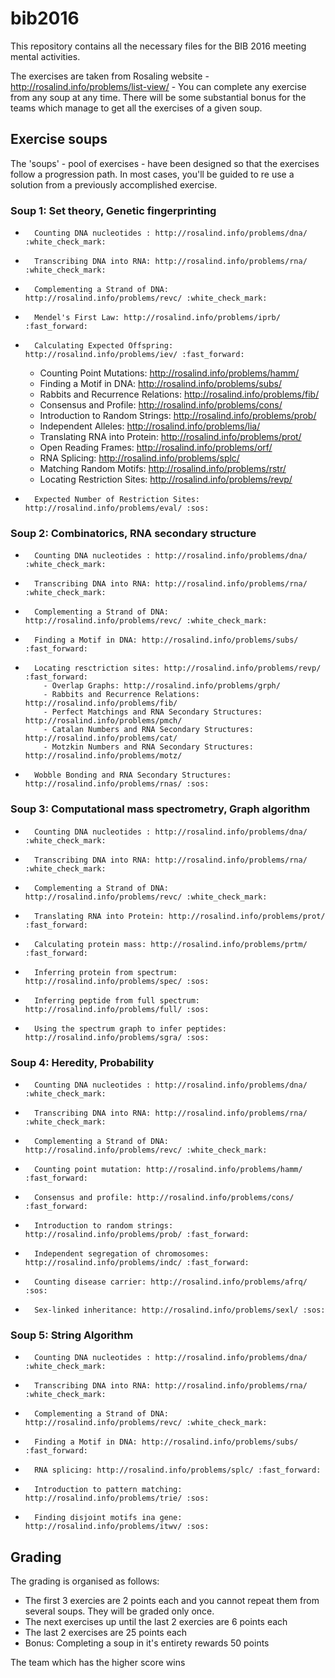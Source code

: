 # bib2016
This repository contains all the necessary files for the BIB 2016 meeting mental activities.

The exercises are taken from Rosaling website - http://rosalind.info/problems/list-view/ - 
You can complete any exercise from any soup at any time. 
There will be some substantial bonus for the teams which manage to get all the exercises of a given soup.

## Exercise soups

The 'soups' - pool of exercises - have been designed so that the exercises follow a progression path. 
In most cases, you'll be guided to re use a solution from a previously accomplished exercise.

### Soup 1: Set theory, Genetic fingerprinting

-       Counting DNA nucleotides : http://rosalind.info/problems/dna/ :white_check_mark:
-       Transcribing DNA into RNA: http://rosalind.info/problems/rna/ :white_check_mark:
-       Complementing a Strand of DNA: http://rosalind.info/problems/revc/ :white_check_mark:
-       Mendel's First Law: http://rosalind.info/problems/iprb/ :fast_forward:
-       Calculating Expected Offspring: http://rosalind.info/problems/iev/ :fast_forward:
  - Counting Point Mutations: http://rosalind.info/problems/hamm/
  - Finding a Motif in DNA: http://rosalind.info/problems/subs/
  - Rabbits and Recurrence Relations: http://rosalind.info/problems/fib/
  - Consensus and Profile: http://rosalind.info/problems/cons/
  - Introduction to Random Strings: http://rosalind.info/problems/prob/
  - Independent Alleles: http://rosalind.info/problems/lia/
  - Translating RNA into Protein: http://rosalind.info/problems/prot/
  - Open Reading Frames: http://rosalind.info/problems/orf/
  - RNA Splicing: http://rosalind.info/problems/splc/
  - Matching Random Motifs: http://rosalind.info/problems/rstr/
  - Locating Restriction Sites: http://rosalind.info/problems/revp/
-       Expected Number of Restriction Sites: http://rosalind.info/problems/eval/ :sos:

### Soup 2: Combinatorics, RNA secondary structure

-       Counting DNA nucleotides : http://rosalind.info/problems/dna/ :white_check_mark:
-       Transcribing DNA into RNA: http://rosalind.info/problems/rna/ :white_check_mark:
-       Complementing a Strand of DNA: http://rosalind.info/problems/revc/ :white_check_mark:
-       Finding a Motif in DNA: http://rosalind.info/problems/subs/ :fast_forward:
-       Locating resctriction sites: http://rosalind.info/problems/revp/ :fast_forward:
          - Overlap Graphs: http://rosalind.info/problems/grph/
          - Rabbits and Recurrence Relations: http://rosalind.info/problems/fib/
          - Perfect Matchings and RNA Secondary Structures: http://rosalind.info/problems/pmch/
          - Catalan Numbers and RNA Secondary Structures: http://rosalind.info/problems/cat/
          - Motzkin Numbers and RNA Secondary Structures: http://rosalind.info/problems/motz/
-       Wobble Bonding and RNA Secondary Structures: http://rosalind.info/problems/rnas/ :sos:

### Soup 3: Computational mass spectrometry, Graph algorithm

-       Counting DNA nucleotides : http://rosalind.info/problems/dna/ :white_check_mark:
-       Transcribing DNA into RNA: http://rosalind.info/problems/rna/ :white_check_mark:
-       Complementing a Strand of DNA: http://rosalind.info/problems/revc/ :white_check_mark:
-       Translating RNA into Protein: http://rosalind.info/problems/prot/ :fast_forward:
-       Calculating protein mass: http://rosalind.info/problems/prtm/ :fast_forward:
-       Inferring protein from spectrum: http://rosalind.info/problems/spec/ :sos:
-       Inferring peptide from full spectrum: http://rosalind.info/problems/full/ :sos:
-       Using the spectrum graph to infer peptides: http://rosalind.info/problems/sgra/ :sos:

### Soup 4: Heredity, Probability

-       Counting DNA nucleotides : http://rosalind.info/problems/dna/ :white_check_mark:
-       Transcribing DNA into RNA: http://rosalind.info/problems/rna/ :white_check_mark:
-       Complementing a Strand of DNA: http://rosalind.info/problems/revc/ :white_check_mark:
-       Counting point mutation: http://rosalind.info/problems/hamm/ :fast_forward:
-       Consensus and profile: http://rosalind.info/problems/cons/ :fast_forward:
-       Introduction to random strings: http://rosalind.info/problems/prob/ :fast_forward:
-       Independent segregation of chromosomes: http://rosalind.info/problems/indc/ :fast_forward:
-       Counting disease carrier: http://rosalind.info/problems/afrq/ :sos:
-       Sex-linked inheritance: http://rosalind.info/problems/sexl/ :sos:

### Soup 5: String Algorithm

-       Counting DNA nucleotides : http://rosalind.info/problems/dna/ :white_check_mark:
-       Transcribing DNA into RNA: http://rosalind.info/problems/rna/ :white_check_mark:
-       Complementing a Strand of DNA: http://rosalind.info/problems/revc/ :white_check_mark:
-       Finding a Motif in DNA: http://rosalind.info/problems/subs/ :fast_forward:
-       RNA splicing: http://rosalind.info/problems/splc/ :fast_forward:
-       Introduction to pattern matching: http://rosalind.info/problems/trie/ :sos:
-       Finding disjoint motifs ina gene: http://rosalind.info/problems/itwv/ :sos:


## Grading 

The grading is organised as follows:
- The first 3 exercies are 2 points each and you cannot repeat them from several soups. They will be graded only once.
- The next exercises up until the last 2 exercies are 6 points each
- The last 2 exercises are 25 points each
- Bonus: Completing a soup in it's entirety rewards 50 points

The team which has the higher score wins


